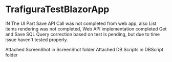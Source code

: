 # TrafiguraTestBlazorApp

IN The UI Part Save API Call was not completed from web app, also List items rendering was not completed, 
Web API implementation completed
Get and Save SQL Query correction based on test is pending, but due to time issue haven't tested properly.

Attached ScreenShot in ScreenShot folder
Attached DB Scripts in DBScript folder
